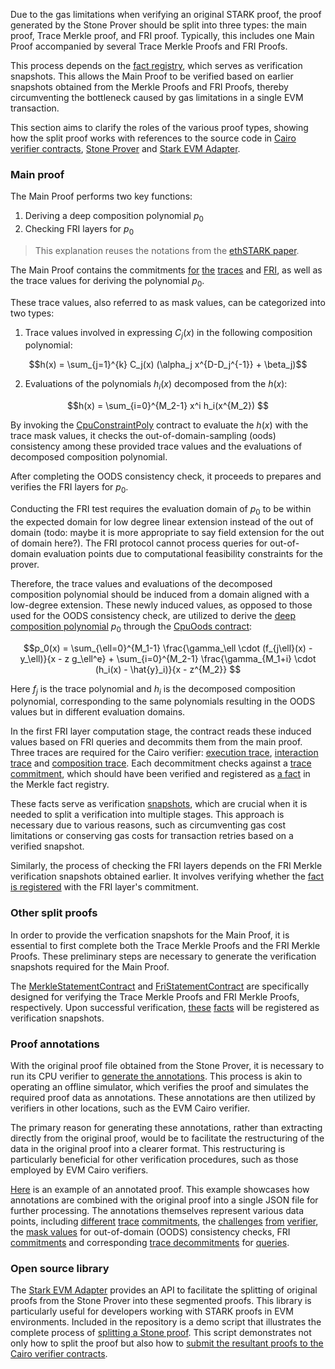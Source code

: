 Due to the gas limitations when verifying an original STARK proof, the proof generated by the Stone Prover should be split into three types: the main proof, Trace Merkle proof, and FRI proof. Typically, this includes one Main Proof accompanied by several Trace Merkle Proofs and FRI Proofs.

This process depends on the [fact registry](https://zksecurity.github.io/stark-book/starkex/facts.html), which serves as verification snapshots. This allows the Main Proof to be verified based on earlier snapshots obtained from the Merkle Proofs and FRI Proofs, thereby circumventing the bottleneck caused by gas limitations in a single EVM transaction.

This section aims to clarify the roles of the various proof types, showing how the split proof works with references to the source code in [Cairo verifier contracts](https://github.com/starkware-libs/starkex-contracts), [Stone Prover](https://github.com/starkware-libs/stone-prover) and  [Stark EVM Adapter](https://github.com/zksecurity/stark-evm-adapter).

### Main proof

The Main Proof performs two key functions:
1. Deriving a deep composition polynomial $p_0$
2. Checking FRI layers for $p_0$

> This explanation reuses the notations from the [ethSTARK paper](https://eprint.iacr.org/2021/582.pdf).

The Main Proof contains the commitments [for](https://github.com/starkware-libs/starkex-contracts/blob/f4ed79bb04b56d587618c24312e87d81e4efc56b/evm-verifier/solidity/contracts/cpu/layout6/StarkVerifier.sol#L513) [the](https://github.com/starkware-libs/starkex-contracts/blob/f4ed79bb04b56d587618c24312e87d81e4efc56b/evm-verifier/solidity/contracts/cpu/layout6/StarkVerifier.sol#L524) [traces](https://github.com/starkware-libs/starkex-contracts/blob/f4ed79bb04b56d587618c24312e87d81e4efc56b/evm-verifier/solidity/contracts/cpu/layout6/StarkVerifier.sol#L534) and [FRI](https://github.com/starkware-libs/starkex-contracts/blob/f4ed79bb04b56d587618c24312e87d81e4efc56b/evm-verifier/solidity/contracts/cpu/layout6/StarkVerifier.sol#L553), as well as the trace values for deriving the polynomial $p_0$.

These trace values, also referred to as mask values, can be categorized into two types:

1. Trace values involved in expressing $C_j(x)$ in the following composition polynomial:


$$h(x) = \sum_{j=1}^{k} C_j(x) (\alpha_j x^{D-D_j^{-1}} + \beta_j)$$



2. Evaluations of the polynomials $h_i(x)$ decomposed from the $h(x)$: 


$$h(x) = \sum_{i=0}^{M_2-1} x^i h_i(x^{M_2})
$$

By invoking the [CpuConstraintPoly](https://github.com/starkware-libs/starkex-contracts/blob/f4ed79bb04b56d587618c24312e87d81e4efc56b/evm-verifier/solidity/contracts/cpu/layout5/CpuVerifier.sol#L364) contract to evaluate the $h(x)$ with the trace mask values, it checks the out-of-domain-sampling (oods) consistency among these provided trace values and the evaluations of decomposed composition polynomial.

After completing the OODS consistency check, it proceeds to prepares and verifies the FRI layers for $p_0​$.

Conducting the FRI test requires the evaluation domain of $p_0$ to be within the expected domain for low degree linear extension instead of the out of domain (todo: maybe it is more appropriate to say field extension for the out of domain here?). The FRI protocol cannot process queries for out-of-domain evaluation points due to computational feasibility constraints for the prover.

Therefore, the trace values and evaluations of the decomposed composition polynomial should be induced from a domain aligned with a low-degree extension. These newly induced values, as opposed to those used for the OODS consistency check, are utilized to derive the [deep composition polynomial](https://github.com/starkware-libs/starkex-contracts/blob/f4ed79bb04b56d587618c24312e87d81e4efc56b/evm-verifier/solidity/contracts/cpu/layout5/StarkVerifier.sol#L429) $p_0$ through the [CpuOods contract](https://github.com/starkware-libs/starkex-contracts/blob/f4ed79bb04b56d587618c24312e87d81e4efc56b/evm-verifier/solidity/contracts/cpu/layout5/CpuOods.sol#L36):

$$p_0(x) = \sum_{\ell=0}^{M_1-1} \frac{\gamma_\ell \cdot (f_{j\ell}(x) - y_\ell)}{x - z g_\ell^e} + \sum_{i=0}^{M_2-1} \frac{\gamma_{M_1+i} \cdot (h_i(x) - \hat{y}_i)}{x - z^{M_2}}
$$

Here $f_j$ is the trace polynomial and $h_i$ is the decomposed composition polynomial, corresponding to the same polynomials resulting in the OODS values but in different evaluation domains.

In the first FRI layer computation stage, the contract reads these induced values based on FRI queries and decommits them from the main proof. Three traces are required for the Cairo verifier: [execution trace](https://github.com/starkware-libs/starkex-contracts/blob/f81ba5fdbd68516db50ea9679de9d0ac2f8049d8/evm-verifier/solidity/contracts/StarkVerifier.sol#L395), [interaction trace](https://github.com/starkware-libs/starkex-contracts/blob/f81ba5fdbd68516db50ea9679de9d0ac2f8049d8/evm-verifier/solidity/contracts/StarkVerifier.sol#L405) and [composition trace](https://github.com/starkware-libs/starkex-contracts/blob/f81ba5fdbd68516db50ea9679de9d0ac2f8049d8/evm-verifier/solidity/contracts/StarkVerifier.sol#L415). Each decommitment checks against a [trace commitment](https://github.com/starkware-libs/starkex-contracts/blob/f81ba5fdbd68516db50ea9679de9d0ac2f8049d8/evm-verifier/solidity/contracts/StarkVerifier.sol#L400), which should have been verified and registered as [a fact](https://github.com/starkware-libs/starkex-contracts/blob/f4ed79bb04b56d587618c24312e87d81e4efc56b/evm-verifier/solidity/contracts/MerkleStatementVerifier.sol#L47) in the Merkle fact registry. 

These facts serve as verification [snapshots](https://zksecurity.github.io/stark-book/starkex/facts.html), which are crucial when it is needed to split a verification into multiple stages. This approach is necessary due to various reasons, such as circumventing gas cost limitations or conserving gas costs for transaction retries based on a verified snapshot.

Similarly, the process of checking the FRI layers depends on the FRI Merkle verification snapshots obtained earlier. It involves verifying whether the [fact is registered](https://github.com/starkware-libs/starkex-contracts/blob/f4ed79bb04b56d587618c24312e87d81e4efc56b/evm-verifier/solidity/contracts/cpu/layout5/Fri.sol#L93) with the FRI layer's commitment.

### Other split proofs
In order to provide the verfication snapshots for the Main Proof, it is essential to first complete both the Trace Merkle Proofs and the FRI Merkle Proofs. These preliminary steps are necessary to generate the verification snapshots required for the Main Proof.

The [MerkleStatementContract](https://github.com/starkware-libs/starkex-contracts/blob/f81ba5fdbd68516db50ea9679de9d0ac2f8049d8/evm-verifier/solidity/contracts/MerkleStatementContract.sol#L15) and [FriStatementContract](https://github.com/starkware-libs/starkex-contracts/blob/f81ba5fdbd68516db50ea9679de9d0ac2f8049d8/evm-verifier/solidity/contracts/FriStatementContract.sol#L23) are specifically designed for verifying the Trace Merkle Proofs and FRI Merkle Proofs, respectively. Upon successful verification, [these](https://github.com/starkware-libs/starkex-contracts/blob/f81ba5fdbd68516db50ea9679de9d0ac2f8049d8/evm-verifier/solidity/contracts/FriStatementContract.sol#L85) [facts](https://github.com/starkware-libs/starkex-contracts/blob/f81ba5fdbd68516db50ea9679de9d0ac2f8049d8/evm-verifier/solidity/contracts/MerkleStatementContract.sol#L104) will be registered as verification snapshots.

### Proof annotations
With the original proof file obtained from the Stone Prover, it is necessary to run its CPU verifier to [generate the annotations](https://github.com/starkware-libs/stone-prover/blob/a78ff37c1402dc9c3e3050a1090cd98b7ff123b3/src/starkware/main/verifier_main_helper.cc#L36-L45). This process is akin to operating an offline simulator, which verifies the proof and simulates the required proof data as annotations. These annotations are then utilized by verifiers in other locations, such as the EVM Cairo verifier.

The primary reason for generating these annotations, rather than extracting directly from the original proof, would be to facilitate the restructuring of the data in the original proof into a clearer format. This restructuring is particularly beneficial for other verification procedures, such as those employed by EVM Cairo verifiers.

[Here](https://github.com/zksecurity/stark-evm-adapter/blob/f4f2c88bd30c157423f67564d9ea3481b70c0a3c/tests/fixtures/annotated_proof.json#L2) is an example of an annotated proof. This example showcases how annotations are combined with the original proof into a single JSON file for further processing. The annotations themselves represent various data points, including [different](https://github.com/zksecurity/stark-evm-adapter/blob/f4f2c88bd30c157423f67564d9ea3481b70c0a3c/tests/fixtures/annotated_proof.json#L5) [trace](https://github.com/zksecurity/stark-evm-adapter/blob/f4f2c88bd30c157423f67564d9ea3481b70c0a3c/tests/fixtures/annotated_proof.json#L12) [commitments](https://github.com/zksecurity/stark-evm-adapter/blob/f4f2c88bd30c157423f67564d9ea3481b70c0a3c/tests/fixtures/annotated_proof.json#L14), the [challenges](https://github.com/zksecurity/stark-evm-adapter/blob/f4f2c88bd30c157423f67564d9ea3481b70c0a3c/tests/fixtures/annotated_proof.json#L6-L11) [from](https://github.com/zksecurity/stark-evm-adapter/blob/f4f2c88bd30c157423f67564d9ea3481b70c0a3c/tests/fixtures/annotated_proof.json#L13) [verifier](https://github.com/zksecurity/stark-evm-adapter/blob/f4f2c88bd30c157423f67564d9ea3481b70c0a3c/tests/fixtures/annotated_proof.json#L15), the [mask values](https://github.com/zksecurity/stark-evm-adapter/blob/f4f2c88bd30c157423f67564d9ea3481b70c0a3c/tests/fixtures/annotated_proof.json#L16-L30) for out-of-domain (OODS) consistency checks, FRI [commitments](https://github.com/zksecurity/stark-evm-adapter/blob/f4f2c88bd30c157423f67564d9ea3481b70c0a3c/tests/fixtures/annotated_proof.json#L288-L301) and corresponding [trace decommitments](https://github.com/zksecurity/stark-evm-adapter/blob/f4f2c88bd30c157423f67564d9ea3481b70c0a3c/tests/fixtures/annotated_proof.json#L335-L349) for [queries](https://github.com/zksecurity/stark-evm-adapter/blob/f4f2c88bd30c157423f67564d9ea3481b70c0a3c/tests/fixtures/annotated_proof.json#L302-L334).


### Open source library
The [Stark EVM Adapter](https://github.com/zksecurity/stark-evm-adapter) provides an API to facilitate the splitting of original proofs from the Stone Prover into these segmented proofs. This library is particularly useful for developers working with STARK proofs in EVM environments. Included in the repository is a demo script that illustrates the complete process of [splitting a Stone proof](https://github.com/zksecurity/stark-evm-adapter/blob/20cb1a83ddcbbd092f8aa6cf3382383b1c0e9814/examples/verify_stone_proof.rs#L68). This script demonstrates not only how to split the proof but also how to [submit the resultant proofs to the Cairo verifier contracts](https://github.com/zksecurity/stark-evm-adapter/blob/20cb1a83ddcbbd092f8aa6cf3382383b1c0e9814/examples/verify_stone_proof.rs#L71-L96).